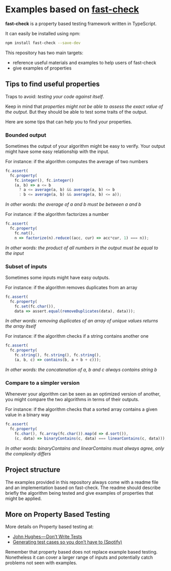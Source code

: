 # Examples based on [fast-check](https://github.com/dubzzz/fast-check)

**fast-check** is a property based testing framework written in TypeScript.

It can easily be installed using npm:

```bash
npm install fast-check --save-dev
```

This repository has two main targets:
- reference useful materials and examples to help users of fast-check
- give examples of properties

## Tips to find useful properties

Traps to avoid: *testing your code against itself*.

Keep in mind that *properties might not be able to assess the exact value of the output*. But they should be able to test some traits of the output.

Here are some tips that can help you to find your properties.

### Bounded output

Sometimes the output of your algorithm might be easy to verify.
Your output might have some easy relationship with the input.

For instance: if the algorithm computes the average of two numbers
```js
fc.assert(
  fc.property(
    fc.integer(), fc.integer()
    (a, b) => a <= b
      ? a <= average(a, b) && average(a, b) <= b
      : b <= average(a, b) && average(a, b) <= a));
```

*In other words: the average of a and b must be between a and b*

For instance: if the algorithm factorizes a number
```js
fc.assert(
  fc.property(
    fc.nat(),
    n => factorize(n).reduce((acc, cur) => acc*cur, 1) === n));
```

*In other words: the product of all numbers in the output must be equal to the input*

### Subset of inputs

Sometimes some inputs might have easy outputs.

For instance: if the algorithm removes duplicates from an array
```js
fc.assert(
  fc.property(
    fc.set(fc.char()),
    data => assert.equal(removeDuplicates(data), data)));
```

*In other words: removing duplicates of an array of unique values returns the array itself*

For instance: if the algorithm checks if a string contains another one
```js
fc.assert(
  fc.property(
    fc.string(), fc.string(), fc.string(),
    (a, b, c) => contains(b, a + b + c)));
```

*In other words: the concatenation of a, b and c always contains string b*

### Compare to a simpler version

Whenever your algorithm can be seen as an optimized version of another, you might compare the two algorithms in terms of their outputs.

For instance: if the algorithm checks that a sorted array contains a given value in a binary way
```js
fc.assert(
  fc.property(
    fc.char(), fc.array(fc.char()).map(d => d.sort()),
    (c, data) => binaryContains(c, data) === linearContains(c, data)));
```

*In other words: binaryContains and linearContains must always agree, only the complexity differs*

## Project structure

The examples provided in this repository always come with a readme file and an implementation based on fast-check. The readme should describe briefly the algorithm being tested and give examples of properties that might be applied.

## More on Property Based Testing

More details on Property based testing at:
- [John Hughes — Don’t Write Tests](https://www.youtube.com/watch?v=hXnS_Xjwk2Y)
- [Generating test cases so you don’t have to (Spotify)](https://labs.spotify.com/2015/06/25/rapid-check/)

Remember that property based does not replace example based testing.
Nonetheless it can cover a larger range of inputs and potentially catch problems not seen with examples.
